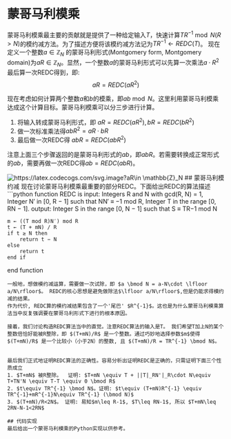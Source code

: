 # 蒙哥马利模乘

蒙哥马利模乘最主要的贡献就是提供了一种给定输入$T$，快速计算$TR^{-1}\bmod N (R>N)$的模约减方法。为了描述方便将该模约减方法记为$TR^{-1}\gets REDC(T)$。
现在定义一个整数$a\in \mathbb{Z}_{N}$
的蒙哥马利形式(Montgomery form, Montgomery domain)为$aR\in \mathbb{Z}_N$。显然，一个整数$a$的蒙哥马利形式可以先算一次乘法$a\cdot R^2$ 最后算一次REDC得到，即:
$$aR = REDC(aR^2)$$

现在考虑如何计算两个整数$a$和$b$的模乘，即$ab\bmod N$。这里利用蒙哥马利模乘达成这个计算目标。蒙哥马利模乘可以分三步进行计算。
1. 将输入转成蒙哥马利形式，即 $aR=REDC(aR^2), bR=REDC(bR^2)$
2. 做一次标准乘法得$abR^2=aR\cdot bR$
3. 最后做一次REDC得 $abR=REDC(abR^2)$

注意上面三个步骤返回的是蒙哥马利形式的$ab$，即$abR$。若需要转换成正常形式的$ab$，需要再做一次REDC得$ab=REDC(abR)$。

<img src="https://latex.codecogs.com/svg.image?aR\in&space;\mathbb{Z}_N" title="https://latex.codecogs.com/svg.image?aR\in \mathbb{Z}_N" />
## 蒙哥马利模约减
现在讨论蒙哥马利模乘最重要的部分REDC。下面给出REDC的算法描述
```python
function REDC is
    input: Integers R and N with gcd(R, N) = 1,
           Integer N′ in [0, R − 1] such that NN′ ≡ −1 mod R,
           Integer T in the range [0, RN − 1].
    output: Integer S in the range [0, N − 1] such that S ≡ TR−1 mod N

    m ← ((T mod R)N′) mod R
    t ← (T + mN) / R
    if t ≥ N then
        return t − N
    else
        return t
    end if
end function
```
一般地，想做模约减运算，需要做一次试除，即 $a \bmod N = a-N\cdot \lfloor a/N\rfloor$。 REDC的核心思想是避免做除法$\lfloor a/N\rfloor$,但是仍能求得模约减的结果。
作为代价, REDC算的模约减结果包含了一个'尾巴' $R^{-1}$。这也是为什么蒙哥马利模乘算法当中反复强调要在蒙哥马利形式下进行的根本原因。

接着，我们讨论构造REDC算法当中的直觉。注意REDC算法的输入是T。 我们希望T加上N的某个整数倍恰好能被R整除，即 $(T+mN)/R$ 是一个整数。通过巧妙地选择参数$m$使得 $(T+mN)/R$ 是一个比较小（小于2N）的整数, 且 $(T+mN)/R = TR^{-1} \bmod N$。


最后我们正式地证明REDC算法的正确性。容易分析出证明REDC是正确的，只需证明下面三个性质成立
1. $T+mN$ 被R整除。  证明: $T+mN \equiv T + ||T|_RN'|_R\cdot N\equiv T+TN'N \equiv T-T \equiv 0 \bmod R$
2. $t\equiv TR^{-1} \bmod N$。证明: $t\equiv (T+mN)R^{-1} \equiv TR^{-1}+mR^{-1}N\equiv TR^{-1} (\bmod N)$
3. $(T+mN)/R<2N$。 证明: 易知$m\leq R-1$, $T\leq RN-1$, 所以 $T+mN\leq 2RN-N-1<2RN$

## 代码实现
最后给出一个蒙哥马利模乘的Python实现以供参考。
